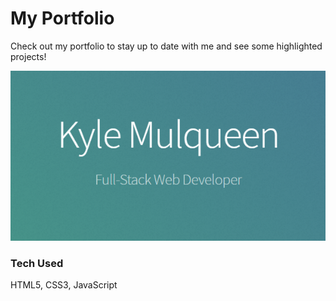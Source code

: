 # My Portfolio

Check out my portfolio to stay up to date with me and see some highlighted projects!

![Kyle Mulqueen Portfolio](/images/portfolio-header.png)

### Tech Used

HTML5, CSS3, JavaScript
